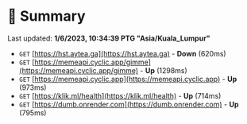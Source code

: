 # 📖 Summary
Last updated: **1/6/2023, 10:34:39 PTG "Asia/Kuala_Lumpur"**

- `GET` [https://hst.aytea.ga](https://hst.aytea.ga) - **Down** (620ms)
- `GET` [https://memeapi.cyclic.app/gimme](https://memeapi.cyclic.app/gimme) - **Up** (1298ms)
- `GET` [https://memeapi.cyclic.app](https://memeapi.cyclic.app) - **Up** (973ms)
- `GET` [https://klik.ml/health](https://klik.ml/health) - **Up** (714ms)
- `GET` [https://dumb.onrender.com](https://dumb.onrender.com) - **Up** (795ms)
